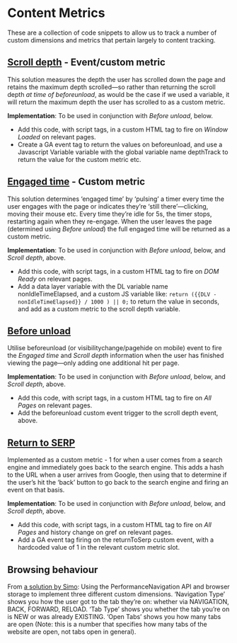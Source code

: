 # Content Metrics
These are a collection of code snippets to allow us to track a number of custom dimensions and metrics that pertain largely to content tracking.

## [Scroll depth](/tree/master/scroll_depth.js) - Event/custom metric
This solution measures the depth the user has scrolled down the page and retains the maximum depth scrolled—so rather than returning the scroll depth _at time of beforeunload_, as would be the case if we used a variable, it will return the maximum depth the user has scrolled to as a custom metric.

**Implementation**: To be used in conjunction with *Before unload*, below.
- Add this code, with script tags, in a custom HTML tag to fire on _Window Loaded_ on relevant pages.
- Create a GA event tag to return the values on beforeunload, and use a Javascript Variable variable with the global variable name depthTrack to return the value for the custom metric etc.

## [Engaged time](/tree/master/engaged_time.js) - Custom metric
This solution determines ‘engaged time’ by ‘pulsing’ a timer every time the user engages with the page or indicates they’re ‘still there’—clicking, moving their mouse etc. Every time they’re idle for 5s, the timer stops, restarting again when they re-engage. When the user leaves the page (determined using *Before unload*) the full engaged time will be returned as a custom metric.

**Implementation**: To be used in conjunction with *Before unload*, below, and *Scroll depth*, above.
- Add this code, with script tags, in a custom HTML tag to fire on _DOM Ready_ on relevant pages.
- Add a data layer variable with the DL variable name nonIdleTimeElapsed, and a custom JS variable like:
```return ({{DLV - nonIdleTimeElapsed}} / 1000 ) || 0;```
to return the value in seconds, and add as a custom metric to the scroll depth variable.

## [Before unload](/tree/master/before_unload.js) 
Utilise beforeunload (or visibilitychange/pagehide on mobile) event to fire the *Engaged time* and *Scroll depth* information when the user has finished viewing the page—only adding one additional hit per page.

**Implementation**: To be used in conjunction with *Before unload*, below, and *Scroll depth*, above.
- Add this code, with script tags, in a custom HTML tag to fire on _All Pages_ on relevant pages.
- Add the beforeunload custom event trigger to the scroll depth event, above.

## [Return to SERP](/tree/master/return_to_serp.js)
Implemented as a custom metric - 1 for when a user comes from a search engine and immediately goes back to the search engine. This adds a hash to the URL when a user arrives from Google, then using that to determine if the user’s hit the ‘back’ button to go back to the search engine and firing an event on that basis.

**Implementation**: To be used in conjunction with *Before unload*, below, and *Scroll depth*, above.
- Add this code, with script tags, in a custom HTML tag to fire on _All Pages_ and history change on gref on relevant pages.
- Add a GA event tag firing on the returnToSerp custom event, with a hardcoded value of 1 in the relevant custom metric slot.

## Browsing behaviour
From [a solution by Simo](https://www.simoahava.com/analytics/track-browsing-behavior-in-google-analytics/#31-the-custom-html-tag): Using the PerformanceNavigation API and browser storage to implement three different custom dimensions. ‘Navigation Type’ shows you how the user got to the tab they’re on: whether via NAVIGATION, BACK, FORWARD, RELOAD. ‘Tab Type’ shows you whether the tab you’re on is NEW or was already EXISTING. ‘Open Tabs’ shows you how many tabs are open (Note: this is a number that specifies how many tabs of the website are open, not tabs open in general).
